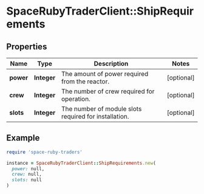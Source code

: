 # SpaceRubyTraderClient::ShipRequirements

## Properties

| Name | Type | Description | Notes |
| ---- | ---- | ----------- | ----- |
| **power** | **Integer** | The amount of power required from the reactor. | [optional] |
| **crew** | **Integer** | The number of crew required for operation. | [optional] |
| **slots** | **Integer** | The number of module slots required for installation. | [optional] |

## Example

```ruby
require 'space-ruby-traders'

instance = SpaceRubyTraderClient::ShipRequirements.new(
  power: null,
  crew: null,
  slots: null
)
```


